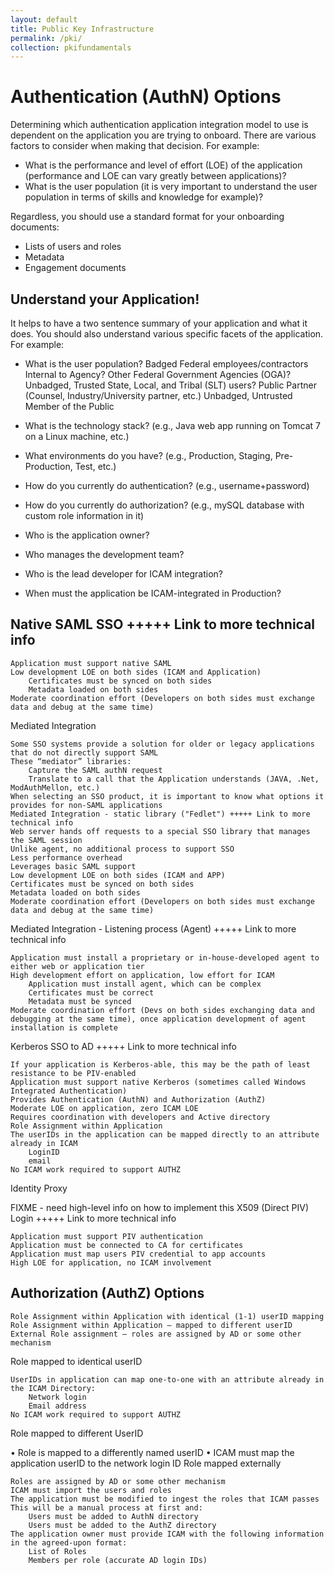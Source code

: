 ```yaml
---
layout: default
title: Public Key Infrastructure 
permalink: /pki/
collection: pkifundamentals
---
```


# Authentication (AuthN) Options
Determining which authentication application integration model to use is dependent on the application you are trying to onboard. There are various factors to consider when making that decision. For example:
- What is the performance and level of effort (LOE) of the application (performance and LOE can vary greatly between applications)?
- What is the user population (it is very important to understand the user population in terms of skills and knowledge for example)?

Regardless, you should use a standard format for your onboarding documents:
- Lists of users and roles
- Metadata
- Engagement documents

## Understand your Application!
It helps to have a two sentence summary of your application and what it does. You should also understand various specific facets of the application.  For example:

- What is the user population?
        Badged
            Federal employees/contractors
                Internal to Agency?
                Other Federal Government Agencies (OGA)?
        Unbadged, Trusted
            State, Local, and Tribal (SLT) users?
            Public Partner (Counsel, Industry/University partner, etc.)
        Unbadged, Untrusted
            Member of the Public
    
- What is the technology stack? (e.g., Java web app running on Tomcat 7 on a Linux machine, etc.)
- What environments do you have? (e.g., Production, Staging, Pre-Production, Test, etc.)
- How do you currently do authentication? (e.g., username+password)
- How do you currently do authorization? (e.g., mySQL database with custom role information in it)
- Who is the application owner?
- Who manages the development team?
- Who is the lead developer for ICAM integration?
- When must the application be ICAM-integrated in Production?

## Native SAML SSO +++++ Link to more technical info

    Application must support native SAML
    Low development LOE on both sides (ICAM and Application)
        Certificates must be synced on both sides
        Metadata loaded on both sides
    Moderate coordination effort (Developers on both sides must exchange data and debug at the same time)

Mediated Integration

    Some SSO systems provide a solution for older or legacy applications that do not directly support SAML
    These “mediator” libraries:
        Capture the SAML authN request
        Translate to a call that the Application understands (JAVA, .Net, ModAuthMellon, etc.)
    When selecting an SSO product, it is important to know what options it provides for non-SAML applications
    Mediated Integration - static library ("Fedlet") +++++ Link to more technical info
    Web server hands off requests to a special SSO library that manages the SAML session
    Unlike agent, no additional process to support SSO
    Less performance overhead
    Leverages basic SAML support
    Low development LOE on both sides (ICAM and APP)
    Certificates must be synced on both sides
    Metadata loaded on both sides
    Moderate coordination effort (Developers on both sides must exchange data and debug at the same time)

Mediated Integration - Listening process (Agent) +++++ Link to more technical info

    Application must install a proprietary or in-house-developed agent to either web or application tier
    High development effort on application, low effort for ICAM
        Application must install agent, which can be complex
        Certificates must be correct
        Metadata must be synced
    Moderate coordination effort (Devs on both sides exchanging data and debugging at the same time), once application development of agent installation is complete

Kerberos SSO to AD +++++ Link to more technical info

    If your application is Kerberos-able, this may be the path of least resistance to be PIV-enabled
    Application must support native Kerberos (sometimes called Windows Integrated Authentication)
    Provides Authentication (AuthN) and Authorization (AuthZ)
    Moderate LOE on application, zero ICAM LOE
    Requires coordination with developers and Active directory
    Role Assignment within Application
    The userIDs in the application can be mapped directly to an attribute already in ICAM
        LoginID
        email
    No ICAM work required to support AUTHZ

Identity Proxy

FIXME - need high-level info on how to implement this
X509 (Direct PIV) Login +++++ Link to more technical info

    Application must support PIV authentication
    Application must be connected to CA for certificates
    Application must map users PIV credential to app accounts
    High LOE for application, no ICAM involvement

## Authorization (AuthZ) Options

    Role Assignment within Application with identical (1-1) userID mapping
    Role Assignment within Application – mapped to different userID
    External Role assignment – roles are assigned by AD or some other mechanism

Role mapped to identical userID

    UserIDs in application can map one-to-one with an attribute already in the ICAM Directory:
        Network login
        Email address
    No ICAM work required to support AUTHZ

Role mapped to different UserID

• Role is mapped to a differently named userID
• ICAM must map the application userID to the network login ID
Role mapped externally

    Roles are assigned by AD or some other mechanism
    ICAM must import the users and roles
    The application must be modified to ingest the roles that ICAM passes
    This will be a manual process at first and:
        Users must be added to AuthN directory
        Users must be added to the AuthZ directory
    The application owner must provide ICAM with the following information in the agreed-upon format:
        List of Roles
        Members per role (accurate AD login IDs)

